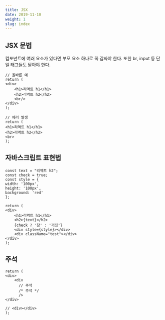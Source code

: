 ```yaml
---
title: JSX
date: 2019-11-10
weight: 1
slug: index
---
```


## JSX 문법
컴포넌트에 여러 요소가 있다면 부모 요소 하나로 꼭 감싸야 한다.
또한 br, input 등 단일 태그들도 닫아야 한다.

```
// 올바른 예
return (
<div>
    <h1>리액트 h1</h1>
    <h2>리액트 h2</h2>
    <br/>
</div>
);

// 에러 발생
return (
<h1>리액트 h1</h1>
<h2>리액트 h2</h2>
<br>
);
```

## 자바스크립트 표현법

```
const text = "리액트 h2";
const check = true;
const style = {
width: '100px',
height: '100px',
background: 'red'
};

return (
<div>
    <h1>리액트 h1</h1>
    <h2>{text}</h2>
    {check ? '참' : '거짓'}
    <div style={style}></div>
    <div className="test"></div>
</div>
);
```

## 주석
```
return (
<div>
    <div
      // 주석
      /* 주석 */
      />
</div>

// <div></div>
);
```
